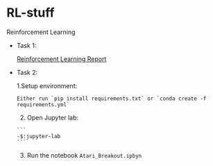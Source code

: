 # RL-stuff
Reinforcement Learning 

- Task 1:
 
    [Reinforcement Learning Report](https://github.com/RafayAK/RL-stuff/blob/main/Reinforcement%20learning.pdf)
 
- Task 2:
    
    1.Setup environment:
    
      Either run `pip install requirements.txt` or `conda create -f requirements.yml`
    
    2. Open Jupyter lab:

      ```
      -$:jupyter-lab
      ```
    3. Run the notebook `Atari_Breakout.ipbyn` 
